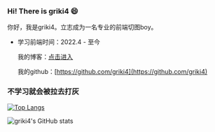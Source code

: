 ### Hi! There is griki4 😄
<!--
**griki4/griki4** is a ✨ _special_ ✨ repository because its `README.md` (this file) appears on your GitHub profile.

Here are some ideas to get you started:

- 🔭 I’m currently working on ...
- 🌱 I’m currently learning ...
- 👯 I’m looking to collaborate on ...
- 🤔 I’m looking for help with ...
- 💬 Ask me about ...
- 📫 How to reach me: ...
- 😄 Pronouns: ...
- ⚡ Fun fact: ...
-->
你好，我是griki4。立志成为一名专业的前端切图boy。
- 学习前端时间：2022.4 - 至今

  我的博客：[点击进入](https://www.yuque.com/xrikis)
  
  我的github：[https://github.com/griki4](https://github.com/griki4)

### 不学习就会被拉去打灰

[![Top Langs](https://github-readme-stats.vercel.app/api/top-langs/?username=griki4)](https://github.com/griki4/github-readme-stats)

![griki4's GitHub stats](https://github-readme-stats.vercel.app/api?username=griki4&show_icons=true&theme=tokyonight)
